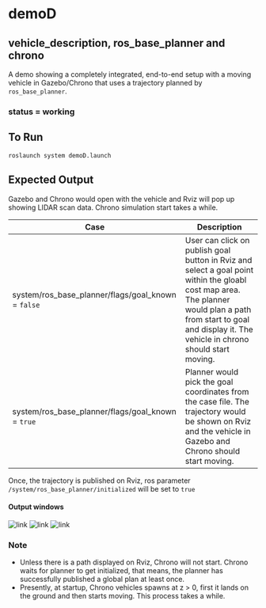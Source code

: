 # demoD

## vehicle_description, ros_base_planner and chrono

A demo showing a completely integrated, end-to-end setup with a moving vehicle in Gazebo/Chrono that uses a trajectory planned by `ros_base_planner`.

### status = working

## To Run
```
roslaunch system demoD.launch
```

## Expected Output
Gazebo and Chrono would open with the vehicle and Rviz will pop up showing LIDAR scan data. Chrono simulation start takes a while.

Case | Description
--- | ---
system/ros_base_planner/flags/goal_known = `false` | User can click on publish goal button in Rviz and select a goal point within the gloabl cost map area. The planner would plan a path from start to goal and display it. The vehicle in chrono should start moving.
system/ros_base_planner/flags/goal_known = `true` | Planner would pick the goal coordinates from the case file. The trajectory would be shown on Rviz and the vehicle in Gazebo and Chrono should start moving.

Once, the trajectory is published on Rviz, ros parameter `/system/ros_base_planner/initialized` will be set to `true`

#### Output windows

![link](demoD/chrono.png)
![link](demoD/gazebo.png)
![link](demoD/rviz.png)

### Note
- Unless there is a path displayed on Rviz, Chrono will not start. Chrono waits for planner to get initialized, that means, the planner has successfully published a global plan at least once.
- Presently, at startup, Chrono vehicles spawns at z > 0, first it lands on the ground and then starts moving. This process takes a while.
